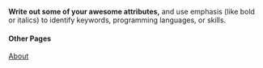 __Write out some of your awesome attributes,__ and use emphasis (like bold or italics) to identify keywords, programming languages, or skills. 

#### Other Pages
[About](https://m.red.gs/about)